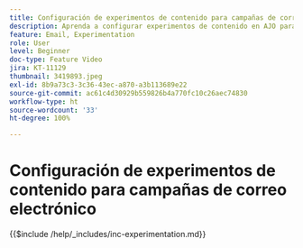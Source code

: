 ```yaml
---
title: Configuración de experimentos de contenido para campañas de correo electrónico
description: Aprenda a configurar experimentos de contenido en AJO para realizar pruebas A/B y explorar el contenido de correo electrónico que mejor impulse sus objetivos empresariales.
feature: Email, Experimentation
role: User
level: Beginner
doc-type: Feature Video
jira: KT-11129
thumbnail: 3419893.jpeg
exl-id: 8b9a73c3-3c36-43ec-a870-a3b113689e22
source-git-commit: ac61c4d30929b559826b4a770fc10c26aec74830
workflow-type: ht
source-wordcount: '33'
ht-degree: 100%

---
```


# Configuración de experimentos de contenido para campañas de correo electrónico

{{$include /help/_includes/inc-experimentation.md}}
